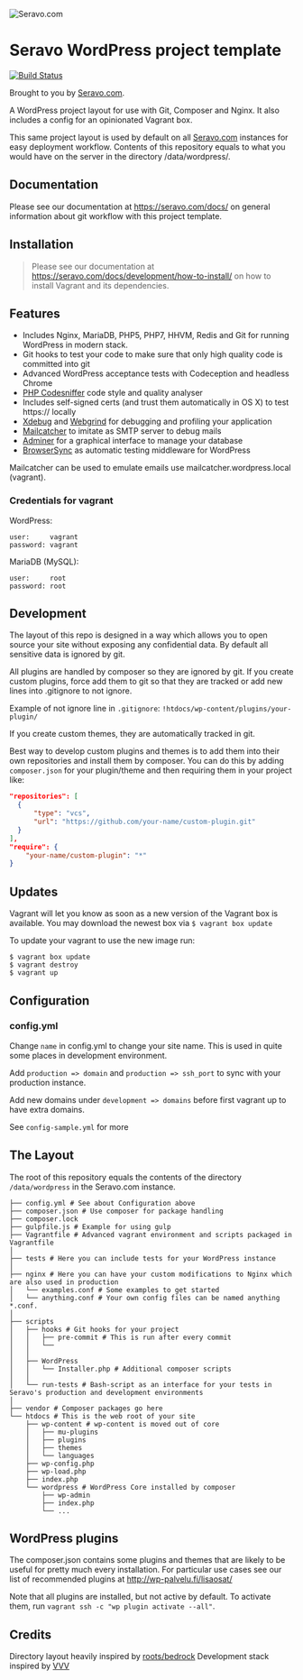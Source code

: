![Seravo.com](https://seravo.com/wp-content/themes/seravo/images/seravo-banner-808x300.png)

# Seravo WordPress project template
[![Build Status](https://travis-ci.org/Seravo/wordpress.svg?branch=master)](https://travis-ci.org/Seravo/wordpress)

Brought to you by [Seravo.com](https://seravo.com).

A WordPress project layout for use with Git, Composer and Nginx. It also includes a config for an opinionated Vagrant box.

This same project layout is used by default on all [Seravo.com](https://seravo.com) instances for easy deployment workflow. Contents of this repository equals to what you would have on the server in the directory /data/wordpress/.

## Documentation

Please see our documentation at https://seravo.com/docs/ on general information about git workflow with this project template.

## Installation

> Please see our documentation at https://seravo.com/docs/development/how-to-install/ on how to install Vagrant and its dependencies.

## Features
* Includes Nginx, MariaDB, PHP5, PHP7, HHVM, Redis and Git for running WordPress in modern stack.
* Git hooks to test your code to make sure that only high quality code is committed into git
* Advanced WordPress acceptance tests with Codeception and headless Chrome
* [PHP Codesniffer](https://github.com/squizlabs/PHP_CodeSniffer) code style and quality analyser
* Includes self-signed certs (and trust them automatically in OS X) to test https:// locally
* [Xdebug](http://xdebug.org/) and [Webgrind](https://code.google.com/p/webgrind/) for debugging and profiling your application
* [Mailcatcher](http://mailcatcher.me/) to imitate as SMTP server to debug mails
* [Adminer](http://www.adminer.org/) for a graphical interface to manage your database
* [BrowserSync](http://browsersync.io) as automatic testing middleware for WordPress

Mailcatcher can be used to emulate emails use mailcatcher.wordpress.local (vagrant).

### Credentials for vagrant

WordPress:
```
user:     vagrant
password: vagrant
```

MariaDB (MySQL):
```
user:     root
password: root
```

## Development

The layout of this repo is designed in a way which allows you to open source your site without exposing any confidential data. By default all sensitive data is ignored by git.

All plugins are handled by composer so they are ignored by git. If you create custom plugins, force add them to git so that they are tracked or add new lines into .gitignore to not ignore.

Example of not ignore line in `.gitignore`: `!htdocs/wp-content/plugins/your-plugin/`

If you create custom themes, they are automatically tracked in git.

Best way to develop custom plugins and themes is to add them into their own repositories and install them by composer.
You can do this by adding `composer.json` for your plugin/theme and then requiring them in your project like:

```json
"repositories": [
  {
      "type": "vcs",
      "url": "https://github.com/your-name/custom-plugin.git"
  }
],
"require": {
    "your-name/custom-plugin": "*"
}
```

## Updates
Vagrant will let you know as soon as a new version of the Vagrant box is available. You may download the newest box via `$ vagrant box update`

To update your vagrant to use the new image run:
```
$ vagrant box update
$ vagrant destroy
$ vagrant up
```

## Configuration

### config.yml
Change `name` in config.yml to change your site name. This is used in quite some places in development environment.

Add `production => domain` and `production => ssh_port` to sync with your production instance.

Add new domains under `development => domains` before first vagrant up to have extra domains.

See `config-sample.yml` for more

## The Layout

The root of this repository equals the contents of the directory `/data/wordpress` in the Seravo.com instance.

```
├── config.yml # See about Configuration above
├── composer.json # Use composer for package handling
├── composer.lock
├── gulpfile.js # Example for using gulp
├── Vagrantfile # Advanced vagrant environment and scripts packaged in Vagrantfile
│
├── tests # Here you can include tests for your WordPress instance
│
├── nginx # Here you can have your custom modifications to Nginx which are also used in production
│   └── examples.conf # Some examples to get started
│   └── anything.conf # Your own config files can be named anything *.conf.
│
├── scripts
│   ├── hooks # Git hooks for your project
│   │   ├── pre-commit # This is run after every commit
│   │   └──
│   │
│   ├── WordPress
│   │   └── Installer.php # Additional composer scripts
│   │
│   └── run-tests # Bash-script as an interface for your tests in Seravo's production and development environments
│
├── vendor # Composer packages go here
└── htdocs # This is the web root of your site
    ├── wp-content # wp-content is moved out of core
    │   ├── mu-plugins
    │   ├── plugins
    │   ├── themes
    │   └── languages
    ├── wp-config.php
    ├── wp-load.php
    ├── index.php
    └── wordpress # WordPress Core installed by composer
        ├── wp-admin
        ├── index.php
        └── ...
```

## WordPress plugins

The composer.json contains some plugins and themes that are likely to be useful for pretty much every installation. For particular use cases see our list of recommended plugins at http://wp-palvelu.fi/lisaosat/

Note that all plugins are installed, but not active by default. To activate them, run `vagrant ssh -c "wp plugin activate --all"`.

## Credits

Directory layout heavily inspired by [roots/bedrock](https://github.com/roots/bedrock)
Development stack inspired by [VVV](https://github.com/Varying-Vagrant-Vagrants/VVV)
